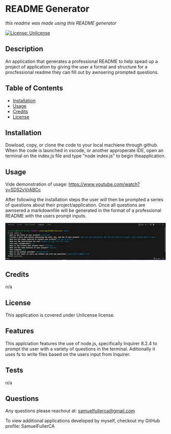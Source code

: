 # README Generator

  *this readme was made using this README generator*

  [![License: Unlicense](https://img.shields.io/badge/license-Unlicense-blue.svg)](http://unlicense.org/)

  ## Description

  An application that generates a professional README to help spead up a project of application by giving the user a formal and structure for a procfessional readme they can fill out by awnsering prompted questions.

  ## Table of Contents

  - [Installation](#installation)
  - [Usage](#usage)
  - [Credits](#credits)
  - [License](#license)

  ## Installation

  Dowload, copy, or clone the code to your local machiene through github. When the code is launched in vscode, or another approperate IDE, open an terminal on the index.js file and type "node index.js" to begin theapplication.

  ## Usage

  Vide demonstration of usage:  https://www.youtube.com/watch?v=SD52vVrABCc

   After following the installation steps the user will then be prompted a series of questions about their project/application. Once all questions are awnsered a markdownfile will be generated in the format of a professional README with the users prompt inputs.

   ![Picture of terminal](./readmegen.JPG)

  ## Credits 

  n/a

  ## License

  This application is covered under Unlicense license.

  ## Features

  This applciation features the use of node.js, specifically Inquirer 8.2.4 to prompt the user with a variety of questions in the terminal. Aditionally it uses fs to write files based on the users input from Inquirer.

  ## Tests

  n/a

  ## Questions
  Any questions please reachout at: samuelfullerca@gmail.com
  
  To view additional applications developed by myself, checkout my GitHub profile: SamuelFullerCA
